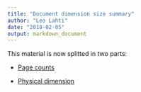 ```yaml
---
title: "Document dimension size summary"
author: "Leo Lahti"
date: "2018-02-05"
output: markdown_document
---
```


This material is now splitted in two parts:

  * [Page counts](pagecount.md)

  * [Physical dimension](dimension.md)



